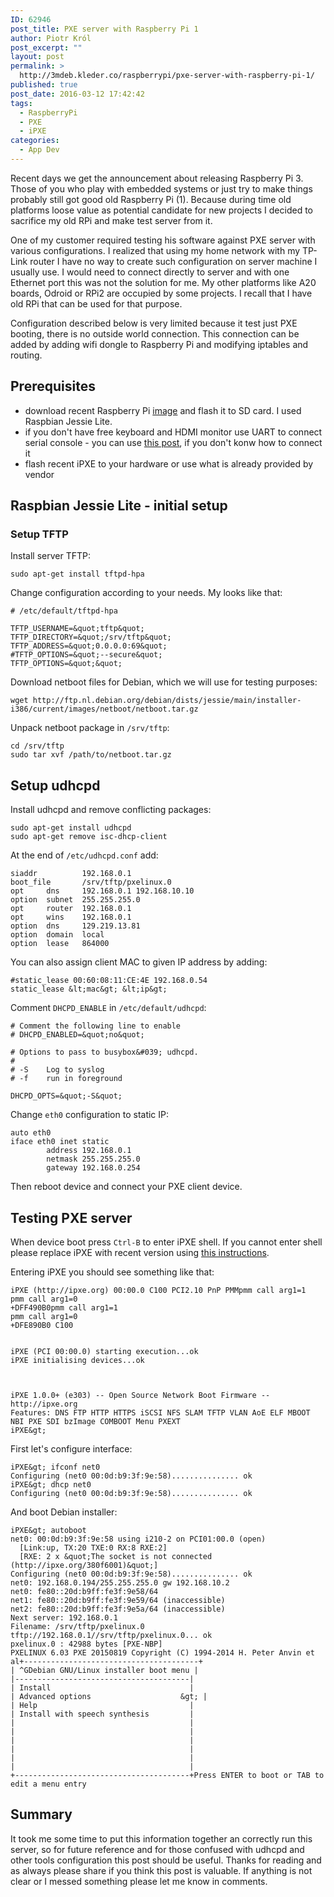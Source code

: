 ```yaml
---
ID: 62946
post_title: PXE server with Raspberry Pi 1
author: Piotr Król
post_excerpt: ""
layout: post
permalink: >
  http://3mdeb.kleder.co/raspberrypi/pxe-server-with-raspberry-pi-1/
published: true
post_date: 2016-03-12 17:42:42
tags:
  - RaspberryPi
  - PXE
  - iPXE
categories:
  - App Dev
---
```

Recent days we get the announcement about releasing Raspberry Pi 3. Those of
you who play with embedded systems or just try to make things probably still
got good old Raspberry Pi (1). Because during time old platforms loose value as
potential candidate for new projects I decided to sacrifice my old RPi and make
test server from it.

One of my customer required testing his software against PXE server with
various configurations. I realized that using my home network with my TP-Link
router I have no way to create such configuration on server machine I usually
use. I would need to connect directly to server and with one Ethernet port this
was not the solution for me. My other platforms like A20 boards, Odroid or RPi2
are occupied by some projects. I recall that I have old RPi that can be used
for that purpose.

Configuration described below is very limited because it test just PXE booting,
there is no outside world connection. This connection can be added by adding
wifi dongle to Raspberry Pi and modifying iptables and routing.

## Prerequisites

* download recent Raspberry Pi
  [image](https://www.raspberrypi.org/downloads/raspbian/) and flash it to SD
  card. I used Raspbian Jessie Lite.
* if you don't have free keyboard and HDMI monitor use UART to connect serial
  console - you can use [this post](http://elinux.org/RPi_Serial_Connection),
  if you don't konw how to connect it
* flash recent iPXE to your hardware or use what is already provided by vendor

## Raspbian Jessie Lite - initial setup


### Setup TFTP

Install server TFTP:

```
sudo apt-get install tftpd-hpa
```

Change configuration according to your needs. My looks like that:

```
# /etc/default/tftpd-hpa

TFTP_USERNAME=&quot;tftp&quot;
TFTP_DIRECTORY=&quot;/srv/tftp&quot;
TFTP_ADDRESS=&quot;0.0.0.0:69&quot;
#TFTP_OPTIONS=&quot;--secure&quot;
TFTP_OPTIONS=&quot;&quot;
```

Download netboot files for Debian, which we will use for testing purposes:

```
wget http://ftp.nl.debian.org/debian/dists/jessie/main/installer-i386/current/images/netboot/netboot.tar.gz
```

Unpack netboot package in `/srv/tftp`:

```
cd /srv/tftp
sudo tar xvf /path/to/netboot.tar.gz
```

## Setup udhcpd

Install udhcpd and remove conflicting packages:

```
sudo apt-get install udhcpd
sudo apt-get remove isc-dhcp-client 
```


At the end of `/etc/udhcpd.conf` add:

```
siaddr          192.168.0.1
boot_file       /srv/tftp/pxelinux.0
opt     dns     192.168.0.1 192.168.10.10
option  subnet  255.255.255.0
opt     router  192.168.0.1
opt     wins    192.168.0.1
option  dns     129.219.13.81
option  domain  local
option  lease   864000
```

You can also assign client MAC to given IP address by adding:

```
#static_lease 00:60:08:11:CE:4E 192.168.0.54
static_lease &lt;mac&gt; &lt;ip&gt;
```

Comment `DHCPD_ENABLE` in `/etc/default/udhcpd`:

```
# Comment the following line to enable
# DHCPD_ENABLED=&quot;no&quot;

# Options to pass to busybox&#039; udhcpd.
#
# -S    Log to syslog
# -f    run in foreground

DHCPD_OPTS=&quot;-S&quot;
```

Change `eth0` configuration to static IP:

```
auto eth0
iface eth0 inet static
        address 192.168.0.1
        netmask 255.255.255.0
        gateway 192.168.0.254
```

Then reboot device and connect your PXE client device.

## Testing PXE server

When device boot press `Ctrl-B` to enter iPXE shell. If you cannot enter shell
please replace iPXE with recent version using [this instructions](https://www.coreboot.org/IPXE).

Entering iPXE you should see something like that:

```
iPXE (http://ipxe.org) 00:00.0 C100 PCI2.10 PnP PMMpmm call arg1=1
pmm call arg1=0
+DFF490B0pmm call arg1=1
pmm call arg1=0
+DFE890B0 C100


iPXE (PCI 00:00.0) starting execution...ok
iPXE initialising devices...ok



iPXE 1.0.0+ (e303) -- Open Source Network Boot Firmware -- http://ipxe.org
Features: DNS FTP HTTP HTTPS iSCSI NFS SLAM TFTP VLAN AoE ELF MBOOT NBI PXE SDI bzImage COMBOOT Menu PXEXT
iPXE&gt;  
```

First let's configure interface:

```
iPXE&gt; ifconf net0
Configuring (net0 00:0d:b9:3f:9e:58)............... ok
iPXE&gt; dhcp net0
Configuring (net0 00:0d:b9:3f:9e:58)............... ok
```

And boot Debian installer:

```
iPXE&gt; autoboot
net0: 00:0d:b9:3f:9e:58 using i210-2 on PCI01:00.0 (open)
  [Link:up, TX:20 TXE:0 RX:8 RXE:2]
  [RXE: 2 x &quot;The socket is not connected (http://ipxe.org/380f6001)&quot;]
Configuring (net0 00:0d:b9:3f:9e:58)............... ok
net0: 192.168.0.194/255.255.255.0 gw 192.168.10.2
net0: fe80::20d:b9ff:fe3f:9e58/64
net1: fe80::20d:b9ff:fe3f:9e59/64 (inaccessible)
net2: fe80::20d:b9ff:fe3f:9e5a/64 (inaccessible)
Next server: 192.168.0.1
Filename: /srv/tftp/pxelinux.0
tftp://192.168.0.1//srv/tftp/pxelinux.0... ok
pxelinux.0 : 42988 bytes [PXE-NBP]
PXELINUX 6.03 PXE 20150819 Copyright (C) 1994-2014 H. Peter Anvin et al+---------------------------------------+
| ^GDebian GNU/Linux installer boot menu |
|---------------------------------------|
| Install                               |
| Advanced options                    &gt; |
| Help                                  |
| Install with speech synthesis         |
|                                       |
|                                       |
|                                       |
|                                       |
|                                       |
|                                       |
+---------------------------------------+Press ENTER to boot or TAB to edit a menu entry     
```

## Summary

It took me some time to put this information together an correctly run this
server, so for future reference and for those confused with udhcpd and other
tools configuration this post should be useful. Thanks for reading and as
always please share if you think this post is valuable. If anything is not
clear or I messed something please let me know in comments.